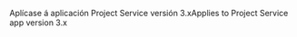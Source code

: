 <span data-ttu-id="36279-101">Aplícase á aplicación Project Service versión 3.x</span><span class="sxs-lookup"><span data-stu-id="36279-101">Applies to Project Service app version 3.x</span></span>
